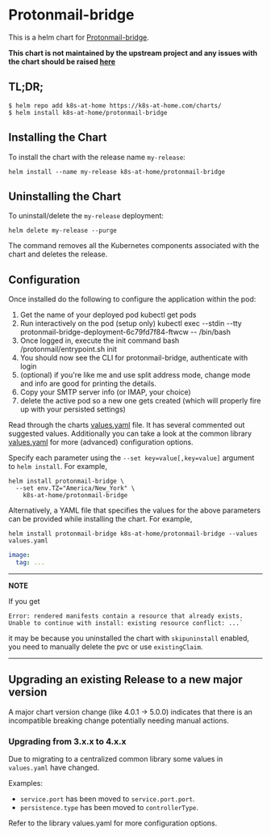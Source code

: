 # Protonmail-bridge

This is a helm chart for [Protonmail-bridge](https://github.com/shenxn/protonmail-bridge-docker).

**This chart is not maintained by the upstream project and any issues with the chart should be raised [here](https://github.com/k8s-at-home/charts/issues/new/choose)**

## TL;DR;

```shell
$ helm repo add k8s-at-home https://k8s-at-home.com/charts/
$ helm install k8s-at-home/protonmail-bridge
```

## Installing the Chart

To install the chart with the release name `my-release`:

```console
helm install --name my-release k8s-at-home/protonmail-bridge
```

## Uninstalling the Chart

To uninstall/delete the `my-release` deployment:

```console
helm delete my-release --purge
```

The command removes all the Kubernetes components associated with the chart and deletes the release.

## Configuration
Once installed do the following to configure the application within the pod:
1. Get the name of your deployed pod kubectl get pods
2. Run interactively on the pod (setup only) kubectl exec --stdin --tty protonmail-bridge-deployment-6c79fd7f84-ftwcw -- /bin/bash
3. Once logged in, execute the init command bash /protonmail/entrypoint.sh init
4. You should now see the CLI for protonmail-bridge, authenticate with login
5. (optional) if you're like me and use split address mode, change mode and info are good for printing the details.
6. Copy your SMTP server info (or IMAP, your choice)
7. delete the active pod so a new one gets created (which will properly fire up with your persisted settings)

Read through the charts [values.yaml](https://github.com/k8s-at-home/charts/blob/master/charts/protonmail-bridge/values.yaml)
file. It has several commented out suggested values.
Additionally you can take a look at the common library [values.yaml](https://github.com/k8s-at-home/charts/blob/master/charts/common/values.yaml) for more (advanced) configuration options.

Specify each parameter using the `--set key=value[,key=value]` argument to `helm install`. For example,
```console
helm install protonmail-bridge \
  --set env.TZ="America/New_York" \
    k8s-at-home/protonmail-bridge
```
Alternatively, a YAML file that specifies the values for the above parameters can be provided while installing the
chart. For example,
```console
helm install protonmail-bridge k8s-at-home/protonmail-bridge --values values.yaml 
```

```yaml
image:
  tag: ...
```


---
**NOTE**

If you get
```console
Error: rendered manifests contain a resource that already exists. Unable to continue with install: existing resource conflict: ...`
```
it may be because you uninstalled the chart with `skipuninstall` enabled, you need to manually delete the pvc or use `existingClaim`.

---

## Upgrading an existing Release to a new major version

A major chart version change (like 4.0.1 -> 5.0.0) indicates that there is an incompatible breaking change potentially needing manual actions.

### Upgrading from 3.x.x to 4.x.x

Due to migrating to a centralized common library some values in `values.yaml` have changed.

Examples:

* `service.port` has been moved to `service.port.port`.
* `persistence.type` has been moved to `controllerType`.

Refer to the library values.yaml for more configuration options.
